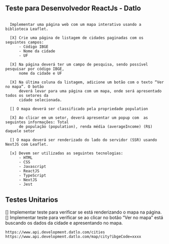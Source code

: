## Teste para Desenvolvedor ReactJs - Datlo

```

  Implementar uma página web com um mapa interativo usando a biblioteca Leaflet.

  [X] Crie uma página de listagem de cidades paginadas com os seguintes campos:
      - Código IBGE
      - Nome da cidade
      - UF

  [X] Na página deverá ter um campo de pesquisa, sendo possível pesquisar por código IBGE,
      nome da cidade e UF

  [X] Na última coluna da listagem, adicione um botão com o texto “Ver no mapa”. O botão
      deverá levar para uma página com um mapa, onde será apresentado todos os setores da
      cidade selecionada.

  [] O mapa deverá ser classificado pela propriedade population

  [X] Ao clicar em um setor, deverá apresentar um popup com  as seguintes informações: Total
      de população (population), renda média (averageIncome) (R$) daquele setor

  [] O mapa deverá ser renderizado do lado do servidor (SSR) usando NextJS com Leaflet.

  [x] Devem ser utilizadas as seguintes tecnologias:
      - HTML
      - CSS
      - Javascript
      - ReactJS
      - TypeScript
      - NextJS
      - Jest
```

## Testes Unitarios

[] Implementar teste para verificar se está renderizando o mapa na página.
[] Implementar teste para verificar se ao clicar no botão “Ver no mapa” está buscando
os dados da cidade e apresentando no mapa.

    https://www.api.development.datlo.com/cities
    https://www.api.development.datlo.com/map/city?ibgeCode=xxxx

